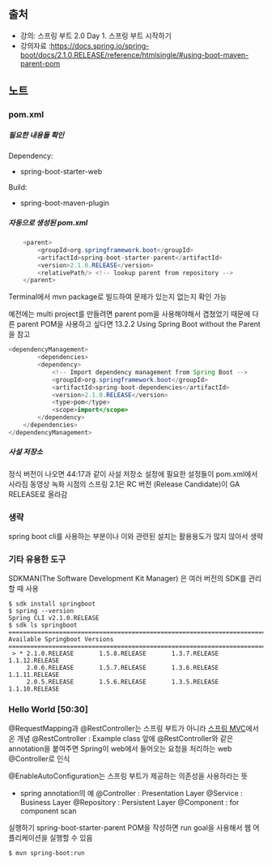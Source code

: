 ## 출처
- 강의: 스프링 부트 2.0 Day 1. 스프링 부트 시작하기
- 강의자료 :https://docs.spring.io/spring-boot/docs/2.1.0.RELEASE/reference/htmlsingle/#using-boot-maven-parent-pom

## 노트

### pom.xml

##### 필요한 내용들 확인
Dependency:
- spring-boot-starter-web

Build:
- spring-boot-maven-plugin

##### 자동으로 생성된 pom.xml 
~~~java
    <parent>
        <groupId>org.springframework.boot</groupId>
        <artifactId>spring-boot-starter-parent</artifactId>
        <version>2.1.0.RELEASE</version>
        <relativePath/> <!-- lookup parent from repository -->
    </parent>
~~~

Terminal에서 mvn package로 빌드하여 문제가 있는지 없는지 확인 가능

예전에는 multi project를 만들려면 parent pom을 사용해야해서 겹쳤었기 때문에 다른 parent POM을 사용하고 싶다면 13.2.2 Using Spring Boot without the Parent을 참고
~~~java
<dependencyManagement>
		<dependencies>
		<dependency>
			<!-- Import dependency management from Spring Boot -->
			<groupId>org.springframework.boot</groupId>
			<artifactId>spring-boot-dependencies</artifactId>
			<version>2.1.0.RELEASE</version>
			<type>pom</type>
			<scope>import</scope>
		</dependency>
	</dependencies>
</dependencyManagement>
~~~

##### 사설 저장소
정식 버전이 나오면 44:17과 같이 사설 저장소 설정에 필요한 설정들이 pom.xml에서 사라짐
동영상 녹화 시점의 스프링 2.1은 RC 버전 (Release Candidate)이 GA RELEASE로 올라감

### 생략
spring boot cli를 사용하는 부분이나 이와 관련된 설치는 활용용도가 많지 않아서 생략

### 기타 유용한 도구
SDKMAN(The Software Development Kit Manager) 은 여러 버전의 SDK를 관리할 때 사용
~~~
$ sdk install springboot
$ spring --version
Spring CLI v2.1.0.RELEASE
$ sdk ls springboot
================================================================================
Available Springboot Versions
================================================================================
 > * 2.1.0.RELEASE       1.5.8.RELEASE       1.3.7.RELEASE       1.1.12.RELEASE 
     2.0.6.RELEASE       1.5.7.RELEASE       1.3.6.RELEASE       1.1.11.RELEASE 
     2.0.5.RELEASE       1.5.6.RELEASE       1.3.5.RELEASE       1.1.10.RELEASE 
~~~

### Hello World [50:30]

@RequestMapping과 @RestController는 스프링 부트가 아니라 [스프링 MVC](https://docs.spring.io/spring/docs/5.1.2.RELEASE/spring-framework-reference/web.html#mvc)에서 온 개념
@RestController : Example class 앞에 @RestController와 같은 annotation을  붙여주면 Spring이 web에서 들어오는 요청을 처리하는 web @Controller로 인식

@EnableAutoConfiguration는 스프링 부트가 제공하는 의존성을 사용하라는 뜻

* spring annotation의 예
@Controller : Presentation Layer
@Service : Business Layer
@Repository : Persistent Layer
@Component : for component scan
 
실행하기
spring-boot-starter-parent POM을 작성하면 run goal을 사용해서 웹 어플리케이션을 실행할 수 있음
~~~bash
$ mvn spring-boot:run
~~~



